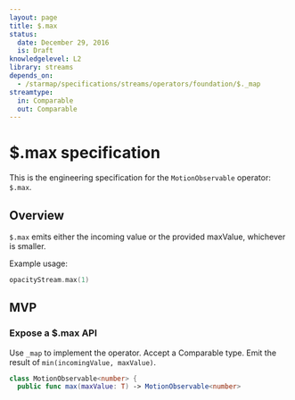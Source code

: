 ```yaml
---
layout: page
title: $.max
status:
  date: December 29, 2016
  is: Draft
knowledgelevel: L2
library: streams
depends_on:
  - /starmap/specifications/streams/operators/foundation/$._map
streamtype:
  in: Comparable
  out: Comparable
---
```


# $.max specification

This is the engineering specification for the `MotionObservable` operator: `$.max`.

## Overview

`$.max` emits either the incoming value or the provided maxValue, whichever is smaller.

Example usage:

```swift
opacityStream.max(1)
```

## MVP

### Expose a $.max API

Use `_map` to implement the operator. Accept a Comparable type. Emit the result of
`min(incomingValue, maxValue)`.

```swift
class MotionObservable<number> {
  public func max(maxValue: T) -> MotionObservable<number>
```
